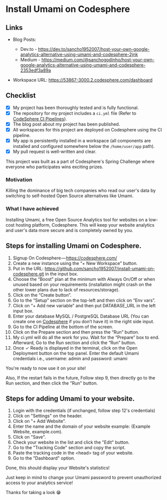 # Install Umami on Codesphere

## Links

- Blog Posts:
  - Dev.to - https://dev.to/sancho1952007/host-your-own-google-analytics-alternative-using-umami-and-codesphere-2jnk
  - Medium - https://medium.com/@sanchogodinho/host-your-own-google-analytics-alternative-using-umami-and-codesphere-2353edf3a89a

- Workspace URL: https://53867-3000.2.codesphere.com/dashboard

## Checklist
- [x] My project has been thoroughly tested and is fully functional.
- [x] The repository for my project includes a `ci.yml` file (Refer to [CodeSphere CI Pipelines](https://docs.codesphere.com/getting-started/ci-pipelines)).
- [x] The blog post about my project has been published.
- [x] All workspaces for this project are deployed on Codesphere using the CI pipeline.
- [x] My app is persistently installed in a workspace (all components are installed and configured somewhere below the `/home/user/app` path).
- [x] My pull request is well-written and clear.

This project was built as a part of Codesphere's Spring Challenge where everyone who participates wins exciting prizes.

### Motivation
Killing the dominance of big tech companies who read our user's data by switching to self-hosted Open Source alternatives like Umami.

### What I have achieved
Installing Umami, a free Open Source Analytics tool for websites on a low-cost hosting platform, Codesphere. This will keep your website analytics and user's data more secure and is completely owned by you.

## Steps for installing Umami on Codesphere.
1. Signup On Codesphere — https://codesphere.com/
2. Create a new instance using the “+ New Workspace” button.
3. Put in the URL: https://github.com/sancho1952007/install-umami-on-codesphere.git in the input box.
4. Choose the “Boost” plan at the minimum with Always On/Off or when unused based on your requirements (installation might crash on the other lower plans due to lack of resources/storage).
5. Click on the “Create button”.
6. Go to the “Setup” section on the top-left and then click on “Env vars”.
7. Click on “+ Add new variable” and then put DATABASE_URL in the left input box.
8. Enter your database MySQL / PostgreSQL Database URL (You can create one on [Codesphere](https://docs.codesphere.com/integrations/databases/) if you don’t have it) in the right side input.
9. Go to the CI Pipeline at the bottom of the screen.
10. Click on the Prepare section and then press the “Run” button.
11. My ci.yml will do all the work for you. Wait for the “Prepare” box to end. Afterward, Go to the Run section and click the “Run” button.
12. Once ✓ Ready is displayed in the terminal, click on the Open Deployment button on the top panel. Enter the default Umami credentials i.e., username: admin and password: umami

You're ready to now use it on your site!

Also, If the restart fails in the future, Follow step 9, then directly go to the Run section, and then click the "Run" button.

## Steps for adding Umami to your website.
1. Login with the credentials (if unchanged, follow step 12's credentials)
2. Click on "Settings" on the header.
3. Click on "+ Add Website".
4. Enter the name and the domain of your website example: (Example Website, example.com).
5. Click on "Save".
6. Check your website in the list and click the "Edit" button.
7. Go to the "Tracking Code" section and copy the script.
8. Paste the tracking code in the &lt;head&gt; tag of your website.
9. Go to the "Dashboard" option.

Done, this should display your Website's statistics!

Just keep in mind to change your Umami password to prevent unauthorized access to your analytics service!

Thanks for taking a look 😁
